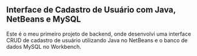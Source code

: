 



## **Interface de Cadastro de Usuário com Java, NetBeans e MySQL**
Este é o meu primeiro projeto de backend, onde desenvolvi uma interface CRUD de cadastro de usuário utilizando Java no NetBeans e o banco de dados MySQL no Workbench.






